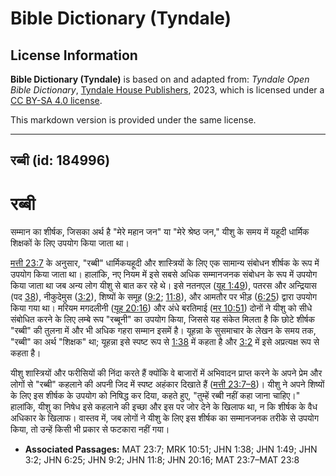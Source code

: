 # Bible Dictionary (Tyndale)

## License Information

**Bible Dictionary (Tyndale)** is based on and adapted from: _Tyndale Open Bible Dictionary_, [Tyndale House Publishers](https://tyndaleopenresources.com/), 2023, which is licensed under a [CC BY-SA 4.0 license](https://creativecommons.org/licenses/by-sa/4.0/legalcode.en).

This markdown version is provided under the same license.



--------------------------------

## रब्बी (id: 184996)

रब्बी
=====

सम्मान का शीर्षक, जिसका अर्थ है "मेरे महान जन" या "मेरे श्रेष्ठ जन," यीशु के समय में यहूदी धार्मिक शिक्षकों के लिए उपयोग किया जाता था।

[मत्ती 23:7](https://ref.ly/Matt23:7) के अनुसार, "रब्बी" धार्मिकयहूदी और शास्त्रियों के लिए एक सामान्य संबोधन शीर्षक के रूप में उपयोग किया जाता था। हालांकि, नए नियम में इसे सबसे अधिक सम्मानजनक संबोधन के रूप में उपयोग किया जाता था जब अन्य लोग यीशु से बात कर रहे थे। इसे नतनएल ([यूह 1:49](https://ref.ly/John1:49)), पतरस और अन्द्रियास (पद [38](https://ref.ly/John1:38)), नीकुदेमुस ([3:2](https://ref.ly/John3:2)), शिष्यों के समूह ([9:2](https://ref.ly/John9:2); [11:8](https://ref.ly/John11:8)), और आमतौर पर भीड़ ([6:25](https://ref.ly/John6:25)) द्वारा उपयोग किया गया था। मरियम मगदलीनी ([यूह 20:16](https://ref.ly/John20:16)) और अंधे बरतिमाई ([मर 10:51](https://ref.ly/Mark10:51)) दोनों ने यीशु को सीधे संबोधित करने के लिए लम्बे रूप "रब्बूनी" का उपयोग किया, जिससे यह संकेत मिलता है कि छोटे शीर्षक "रब्बी" की तुलना में और भी अधिक गहरा सम्मान इसमें है। यूहन्ना के सुसमाचार के लेखन के समय तक, "रब्बी" का अर्थ "शिक्षक" था; यूहन्ना इसे स्पष्ट रूप से [1:38](https://ref.ly/John1:38) में कहता है और [3:2](https://ref.ly/John3:2) में इसे अप्रत्यक्ष रूप से कहता है।

यीशु शास्त्रियों और फरीसियों की निंदा करते हैं क्योंकि वे बाजारों में अभिवादन प्राप्त करने के अपने प्रेम और लोगों से "रब्बी" कहलाने की अपनी जिद में स्पष्ट अहंकार दिखाते हैं ([मत्ती 23:7–8](https://ref.ly/Matt23:7-Matt23:8))। यीशु ने अपने शिष्यों के लिए इस शीर्षक के उपयोग को निषिद्ध कर दिया, कहते हुए, "तुम्हें रब्बी नहीं कहा जाना चाहिए।" हालांकि, यीशु का निषेध इसे कहलाने की इच्छा और इस पर जोर देने के खिलाफ था, न कि शीर्षक के वैध अधिकार के खिलाफ। वास्तव में, जब लोगों ने यीशु के लिए इस शीर्षक का सम्मानजनक तरीके से उपयोग किया, तो उन्हें किसी भी प्रकार से फटकारा नहीं गया।

* **Associated Passages:** MAT 23:7; MRK 10:51; JHN 1:38; JHN 1:49; JHN 3:2; JHN 6:25; JHN 9:2; JHN 11:8; JHN 20:16; MAT 23:7–MAT 23:8

